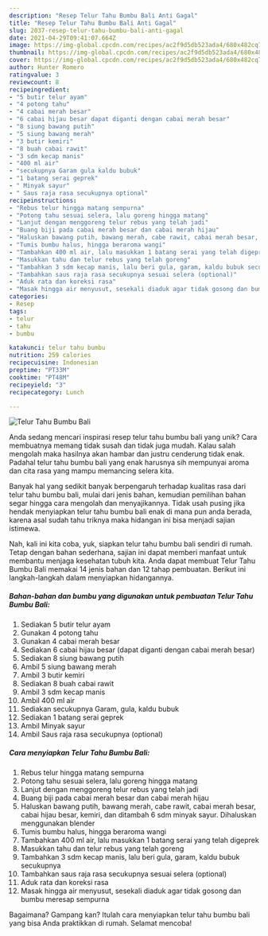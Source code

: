 ```yaml
---
description: "Resep Telur Tahu Bumbu Bali Anti Gagal"
title: "Resep Telur Tahu Bumbu Bali Anti Gagal"
slug: 2037-resep-telur-tahu-bumbu-bali-anti-gagal
date: 2021-04-29T09:41:07.664Z
image: https://img-global.cpcdn.com/recipes/ac2f9d5db523ada4/680x482cq70/telur-tahu-bumbu-bali-foto-resep-utama.jpg
thumbnail: https://img-global.cpcdn.com/recipes/ac2f9d5db523ada4/680x482cq70/telur-tahu-bumbu-bali-foto-resep-utama.jpg
cover: https://img-global.cpcdn.com/recipes/ac2f9d5db523ada4/680x482cq70/telur-tahu-bumbu-bali-foto-resep-utama.jpg
author: Hunter Romero
ratingvalue: 3
reviewcount: 8
recipeingredient:
- "5 butir telur ayam"
- "4 potong tahu"
- "4 cabai merah besar"
- "6 cabai hijau besar dapat diganti dengan cabai merah besar"
- "8 siung bawang putih"
- "5 siung bawang merah"
- "3 butir kemiri"
- "8 buah cabai rawit"
- "3 sdm kecap manis"
- "400 ml air"
- "secukupnya Garam gula kaldu bubuk"
- "1 batang serai geprek"
- " Minyak sayur"
- " Saus raja rasa secukupnya optional"
recipeinstructions:
- "Rebus telur hingga matang sempurna"
- "Potong tahu sesuai selera, lalu goreng hingga matang"
- "Lanjut dengan menggoreng telur rebus yang telah jadi"
- "Buang biji pada cabai merah besar dan cabai merah hijau"
- "Haluskan bawang putih, bawang merah, cabe rawit, cabai merah besar, cabai hijau besar, kemiri, dan ditambah 6 sdm minyak sayur. Dihaluskan menggunakan blender"
- "Tumis bumbu halus, hingga beraroma wangi"
- "Tambahkan 400 ml air, lalu masukkan 1 batang serai yang telah digeprek"
- "Masukkan tahu dan telur rebus yang telah goreng"
- "Tambahkan 3 sdm kecap manis, lalu beri gula, garam, kaldu bubuk secukupnya"
- "Tambahkan saus raja rasa secukupnya sesuai selera (optional)"
- "Aduk rata dan koreksi rasa"
- "Masak hingga air menyusut, sesekali diaduk agar tidak gosong dan bumbu meresap sempurna"
categories:
- Resep
tags:
- telur
- tahu
- bumbu

katakunci: telur tahu bumbu 
nutrition: 259 calories
recipecuisine: Indonesian
preptime: "PT33M"
cooktime: "PT48M"
recipeyield: "3"
recipecategory: Lunch

---
```



![Telur Tahu Bumbu Bali](https://img-global.cpcdn.com/recipes/ac2f9d5db523ada4/680x482cq70/telur-tahu-bumbu-bali-foto-resep-utama.jpg)

Anda sedang mencari inspirasi resep telur tahu bumbu bali yang unik? Cara membuatnya memang tidak susah dan tidak juga mudah. Kalau salah mengolah maka hasilnya akan hambar dan justru cenderung tidak enak. Padahal telur tahu bumbu bali yang enak harusnya sih mempunyai aroma dan cita rasa yang mampu memancing selera kita.



Banyak hal yang sedikit banyak berpengaruh terhadap kualitas rasa dari telur tahu bumbu bali, mulai dari jenis bahan, kemudian pemilihan bahan segar hingga cara mengolah dan menyajikannya. Tidak usah pusing jika hendak menyiapkan telur tahu bumbu bali enak di mana pun anda berada, karena asal sudah tahu triknya maka hidangan ini bisa menjadi sajian istimewa.


Nah, kali ini kita coba, yuk, siapkan telur tahu bumbu bali sendiri di rumah. Tetap dengan bahan sederhana, sajian ini dapat memberi manfaat untuk membantu menjaga kesehatan tubuh kita. Anda dapat membuat Telur Tahu Bumbu Bali memakai 14 jenis bahan dan 12 tahap pembuatan. Berikut ini langkah-langkah dalam menyiapkan hidangannya.

<!--inarticleads1-->

##### Bahan-bahan dan bumbu yang digunakan untuk pembuatan Telur Tahu Bumbu Bali:

1. Sediakan 5 butir telur ayam
1. Gunakan 4 potong tahu
1. Gunakan 4 cabai merah besar
1. Sediakan 6 cabai hijau besar (dapat diganti dengan cabai merah besar)
1. Sediakan 8 siung bawang putih
1. Ambil 5 siung bawang merah
1. Ambil 3 butir kemiri
1. Sediakan 8 buah cabai rawit
1. Ambil 3 sdm kecap manis
1. Ambil 400 ml air
1. Sediakan secukupnya Garam, gula, kaldu bubuk
1. Sediakan 1 batang serai geprek
1. Ambil  Minyak sayur
1. Ambil  Saus raja rasa secukupnya (optional)




<!--inarticleads2-->

##### Cara menyiapkan Telur Tahu Bumbu Bali:

1. Rebus telur hingga matang sempurna
1. Potong tahu sesuai selera, lalu goreng hingga matang
1. Lanjut dengan menggoreng telur rebus yang telah jadi
1. Buang biji pada cabai merah besar dan cabai merah hijau
1. Haluskan bawang putih, bawang merah, cabe rawit, cabai merah besar, cabai hijau besar, kemiri, dan ditambah 6 sdm minyak sayur. Dihaluskan menggunakan blender
1. Tumis bumbu halus, hingga beraroma wangi
1. Tambahkan 400 ml air, lalu masukkan 1 batang serai yang telah digeprek
1. Masukkan tahu dan telur rebus yang telah goreng
1. Tambahkan 3 sdm kecap manis, lalu beri gula, garam, kaldu bubuk secukupnya
1. Tambahkan saus raja rasa secukupnya sesuai selera (optional)
1. Aduk rata dan koreksi rasa
1. Masak hingga air menyusut, sesekali diaduk agar tidak gosong dan bumbu meresap sempurna




Bagaimana? Gampang kan? Itulah cara menyiapkan telur tahu bumbu bali yang bisa Anda praktikkan di rumah. Selamat mencoba!
